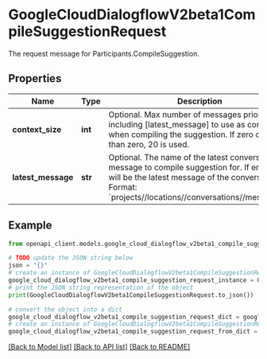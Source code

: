 # GoogleCloudDialogflowV2beta1CompileSuggestionRequest

The request message for Participants.CompileSuggestion.

## Properties

Name | Type | Description | Notes
------------ | ------------- | ------------- | -------------
**context_size** | **int** | Optional. Max number of messages prior to and including [latest_message] to use as context when compiling the suggestion. If zero or less than zero, 20 is used. | [optional] 
**latest_message** | **str** | Optional. The name of the latest conversation message to compile suggestion for. If empty, it will be the latest message of the conversation. Format: &#x60;projects//locations//conversations//messages/&#x60;. | [optional] 

## Example

```python
from openapi_client.models.google_cloud_dialogflow_v2beta1_compile_suggestion_request import GoogleCloudDialogflowV2beta1CompileSuggestionRequest

# TODO update the JSON string below
json = "{}"
# create an instance of GoogleCloudDialogflowV2beta1CompileSuggestionRequest from a JSON string
google_cloud_dialogflow_v2beta1_compile_suggestion_request_instance = GoogleCloudDialogflowV2beta1CompileSuggestionRequest.from_json(json)
# print the JSON string representation of the object
print(GoogleCloudDialogflowV2beta1CompileSuggestionRequest.to_json())

# convert the object into a dict
google_cloud_dialogflow_v2beta1_compile_suggestion_request_dict = google_cloud_dialogflow_v2beta1_compile_suggestion_request_instance.to_dict()
# create an instance of GoogleCloudDialogflowV2beta1CompileSuggestionRequest from a dict
google_cloud_dialogflow_v2beta1_compile_suggestion_request_from_dict = GoogleCloudDialogflowV2beta1CompileSuggestionRequest.from_dict(google_cloud_dialogflow_v2beta1_compile_suggestion_request_dict)
```
[[Back to Model list]](../README.md#documentation-for-models) [[Back to API list]](../README.md#documentation-for-api-endpoints) [[Back to README]](../README.md)


